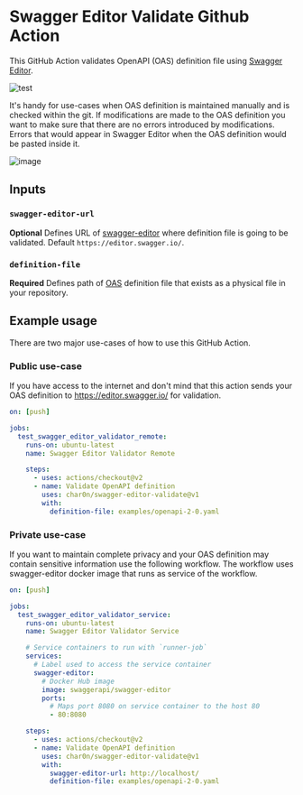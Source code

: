 # Swagger Editor Validate Github Action

This GitHub Action validates OpenAPI (OAS) definition file using [Swagger Editor](https://editor.swagger.io/).

![test](https://user-images.githubusercontent.com/193286/110246148-b7aea580-7f66-11eb-9bd7-940ece1fc6b0.png)

It's handy for use-cases when OAS definition is maintained manually and is checked within the git.
If modifications are made to the OAS definition you want to make sure that there are no errors
introduced by modifications. Errors that would appear in Swagger Editor when the OAS definition
would be pasted inside it.

![image](https://user-images.githubusercontent.com/193286/110244618-dcebe580-7f5f-11eb-8dd8-cb31f499761e.png)


## Inputs

### `swagger-editor-url`

**Optional** Defines URL of [swagger-editor](https://www.npmjs.com/package/swagger-editor) where definition
file is going to be validated. Default `https://editor.swagger.io/`.

### `definition-file`

**Required** Defines path of [OAS](https://github.com/OAI/OpenAPI-Specification) definition file that exists
as a physical file in your repository.


## Example usage

There are two major use-cases of how to use this GitHub Action.

### Public use-case

If you have access to the internet and don't mind that this action sends your OAS definition
to https://editor.swagger.io/ for validation.

```yaml
on: [push]

jobs:
  test_swagger_editor_validator_remote:
    runs-on: ubuntu-latest
    name: Swagger Editor Validator Remote

    steps:
      - uses: actions/checkout@v2
      - name: Validate OpenAPI definition
        uses: char0n/swagger-editor-validate@v1
        with:
          definition-file: examples/openapi-2-0.yaml
```

### Private use-case

If you want to maintain complete privacy and your OAS definition may contain
sensitive information use the following workflow. The workflow uses swagger-editor
docker image that runs as service of the workflow.

```yaml
on: [push]

jobs:
  test_swagger_editor_validator_service:
    runs-on: ubuntu-latest
    name: Swagger Editor Validator Service

    # Service containers to run with `runner-job`
    services:
      # Label used to access the service container
      swagger-editor:
        # Docker Hub image
        image: swaggerapi/swagger-editor
        ports:
          # Maps port 8080 on service container to the host 80
          - 80:8080

    steps:
      - uses: actions/checkout@v2
      - name: Validate OpenAPI definition
        uses: char0n/swagger-editor-validate@v1
        with:
          swagger-editor-url: http://localhost/
          definition-file: examples/openapi-2-0.yaml
```
